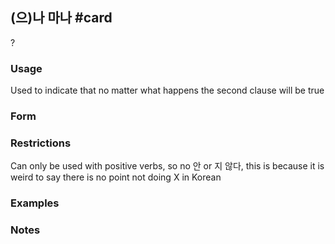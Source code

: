 ## (으)나 마나 #card
?
### Usage
Used to indicate that no matter what happens the second clause will be true
### Form
### Restrictions
Can only be used with positive verbs, so no 안 or 지 않다, this is because it is weird to say there is no point not doing X in Korean
### Examples
### Notes
